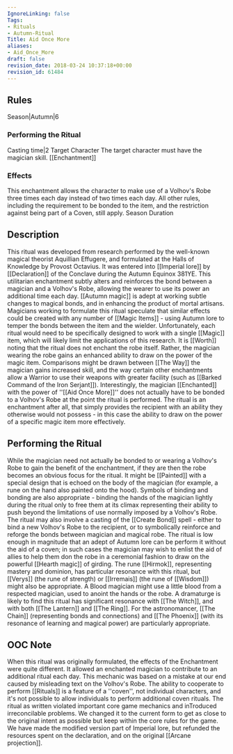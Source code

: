 ```yaml
---
IgnoreLinking: false
Tags:
- Rituals
- Autumn-Ritual
Title: Aid Once More
aliases:
- Aid_Once_More
draft: false
revision_date: 2018-03-24 10:37:18+00:00
revision_id: 61484
---
```


## Rules
Season|Autumn|6
### Performing the Ritual
Casting time|2 Target Character The target character must have the magician skill.
[[Enchantment]]
### Effects
This enchantment allows the character to make use of a Volhov's Robe three times each day instead of two times each day. All other rules, including the requirement to be bonded to the item, and the restriction against being part of a Coven, still apply.
Season Duration
## Description
This ritual was developed from research performed by the well-known magical theorist Aquillian Effugere, and formulated at the Halls of Knowledge by Provost Octavius. It was entered into [[Imperial lore]] by [[Declaration]] of the Conclave during the Autumn Equinox 381YE.
This utilitarian enchantment subtly alters and reinforces the bond between a magician and a Volhov's Robe, allowing the wearer to use its power an additional time each day. [[Autumn magic]] is adept at working subtle changes to magical bonds, and in enhancing the product of mortal artisans. Magicians working to formulate this ritual speculate that similar effects could be created with any number of [[Magic Items]] - using Autumn lore to temper the bonds between the item and the wielder. Unfortunately, each ritual would need to be specifically designed to work with a single [[Magic]] item, which will likely limit the applications of this research.
It is [[Worth]] noting that the ritual does not enchant the robe itself. Rather, the magician wearing the robe gains an enhanced ability to draw on the power of the magic item. Comparisons might be drawn between [[The Way]] the magician gains increased skill, and the way certain other enchantments allow a Warrior to use their weapons with greater facility (such as [[Barked Command of the Iron Serjant]]).
Interestingly, the magician [[Enchanted]] with the power of ''[[Aid Once More]]'' does not actually have to be bonded to a Volhov's Robe at the point the ritual is performed. The ritual is an enchantment after all, that simply provides the recipient with an ability they otherwise would not possess - in this case the ability to draw on the power of a specific magic item more effectively.
## Performing the Ritual
While the magician need not actually be bonded to or wearing a Volhov's Robe to gain the benefit of the enchantment, if they are then the robe becomes an obvious focus for the ritual. It might be [[Painted]] with a special design that is echoed on the body of the magician (for example, a rune on the hand also painted onto the hood). Symbols of binding and bonding are also appropriate - binding the hands of the magician lightly during the ritual only to free them at its climax representing their ability to push beyond the limitations of use normally imposed by a Volhov's Robe.
The ritual may also involve a casting of the [[Create Bond]] spell - either to bind a new Volhov's Robe to the recipient, or to symbolically reinforce and reforge the bonds between magician and magical robe. The ritual is low enough in magnitude that an adept of Autumn lore can be perform it without the aid of a coven; in such cases the magician may wish to enlist the aid of allies to help them don the robe in a ceremonial fashion to draw on the powerful [[Hearth magic]] of girding.
The rune [[Hirmok]], representing mastery and dominion, has particular resonance with this ritual, but [[Verys]] (the rune of strength) or [[Irremais]] (the rune of [[Wisdom]]) might also be appropriate. A Blood magician might use a little blood from a respected magician, used to anoint the hands or the robe. A dramaturge is likely to find this ritual has significant resonance with [[The Witch]], and with both [[The Lantern]] and [[The Ring]]. For the astronomancer, [[The Chain]] (representing bonds and connections) and [[The Phoenix]] (with its resonance of learning and magical power) are particularly appropriate.
## OOC Note
When this ritual was originally formulated, the effects of the Enchantment were quite different. It allowed an enchanted magician to contribute to an additional ritual each day. This mechanic was based on a mistake at our end caused by misleading text on the Volhov's Robe. The ability to cooperate to perform [[Rituals]] is a feature of a ''coven'', not individual characters, and it's not possible to allow individuals to perform additional coven rituals. The ritual as written violated important core game mechanics and inTroduced irreconcilable problems. We changed it to the current form to get as close to the original intent as possible but keep within the core rules for the game. We have made the modified version part of Imperial lore, but refunded the resources spent on the declaration, and on the original [[Arcane projection]].